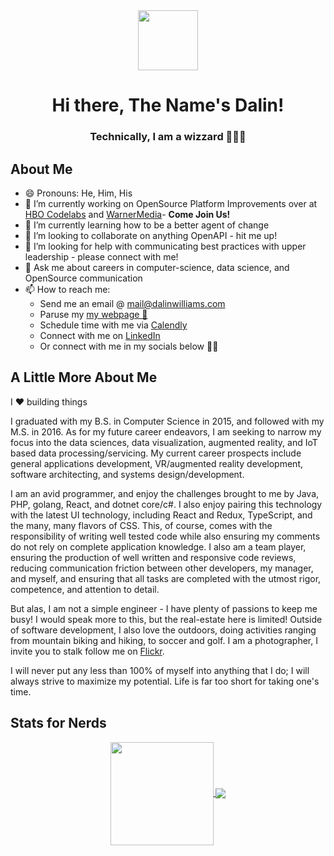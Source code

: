 <div align="center">
  <a alt="icon" href="https://jeffreyharmon.me">
    <img align="center" src="https://avatars.githubusercontent.com/u/5327214" width="96" />
  </a>
  <h1>Hi there, The Name's Dalin!</h1>
  <h3>Technically, I am a wizzard 🧙🏾‍♂️</h3>
  
</div>

## About Me
- 😄 Pronouns: He, Him, His
- 🔭 I’m currently working on OpenSource Platform Improvements over at [HBO Codelabs](https://github.com/HBOCodeLabs?type=source) and [WarnerMedia](https://github.com/WarnerMedia)- **Come Join Us!**
- 🌱 I’m currently learning how to be a better agent of change
- 👯 I’m looking to collaborate on anything OpenAPI - hit me up!
- 🤔 I’m looking for help with communicating best practices with upper leadership - please connect with me!
- 💬 Ask me about careers in computer-science, data science, and OpenSource communication
- 📫 How to reach me: 
  - Send me an email @ [mail@dalinwilliams.com](mailto:mail@dalinwilliams.com)
  - Paruse my [my webpage 👀](https://dalinwilliams.com/)
  - Schedule time with me via [Calendly](https://calendly.com/dalinwilliams/30min)
  - Connect with me on [LinkedIn](https://www.linkedin.com/in/dalinwilliams/)
  - Or connect with me in my socials below 👍🏾
<!--- ⚡ Fun fact: ...-->

## A Little More About Me

I ♥️ building things

I graduated with my B.S. in Computer Science in 2015, and followed with my M.S. in 2016. As for my future career endeavors, I am seeking to narrow my focus into the data sciences, data visualization, augmented reality, and IoT based data processing/servicing. My current career prospects include general applications development, VR/augmented reality development, software architecting, and systems design/development.

I am an avid programmer, and enjoy the challenges brought to me by Java, PHP, golang, React, and dotnet core/c#. I also enjoy pairing this technology with the latest UI technology, including React and Redux, TypeScript, and the many, many flavors of CSS. This, of course, comes with the responsibility of writing well tested code while also ensuring my comments do not rely on complete application knowledge. I also am a team player, ensuring the production of well written and responsive code reviews, reducing communication friction between other developers, my manager, and myself, and ensuring that all tasks are completed with the utmost rigor, competence, and attention to detail.

But alas, I am not a simple engineer - I have plenty of passions to keep me busy! I would speak more to this, but the real-estate here is limited! Outside of software development, I also love the outdoors, doing activities ranging from mountain biking and hiking, to soccer and golf. I am a photographer, I invite you to stalk follow me on [Flickr](https://www.flickr.com/photos/dalinwilliams/).

I will never put any less than 100% of myself into anything that I do; I will always strive to maximize my potential. Life is far too short for taking one's time.


## Stats for Nerds


<!-- Credit: https://github.com/anuraghazra/github-readme-stats -->
<div align="center">
<a href="https://github.com/anuraghazra/github-readme-stats">
  <img align="center" height="165" src="https://github-readme-stats.vercel.app/api?username=funkeyfreak&count_private=true&show_icons=true&include_all_commits=true&theme=dracula" />
</a>
<a href="https://github.com/anuraghazra/github-readme-stats">
  <img align="center" src="https://github-readme-stats.vercel.app/api/top-langs/?username=funkeyfreak&layout=compact&langs_count=6&theme=dracula" />
</a>
</div>
